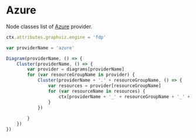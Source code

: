 # Azure

Node classes list of [Azure](https://github.com/mingrammer/diagrams/tree/master/resources/azure) provider.

<script>listResources("azure");</script>

```js
ctx.attributes.graphviz.engine = 'fdp'

var providerName = 'azure'

Diagram(providerName, () => {
	Cluster(providerName, () => {
		var provider = diagrams[providerName]
		for (var resourceGroupName in provider) {
			Cluster(providerName + '.' + resourceGroupName, () => {
				var resources = provider[resourceGroupName]
				for (var resourceName in resources) {
					ctx[providerName + '_' + resourceGroupName + '_' + resourceName] = resources[resourceName](resourceName)
				}
			})
			
		}
	})
})
```
